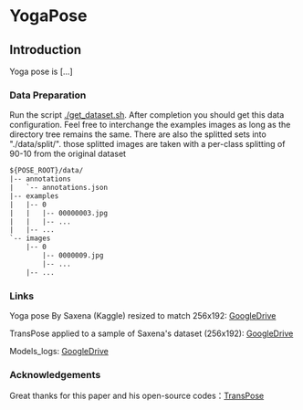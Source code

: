 # YogaPose

## Introduction
Yoga pose is [...]

### Data Preparation
Run the script [./get_dataset.sh](https://github.com/michele17284/YogaPose/blob/master/get_dataset.sh). After completion you should get this data configuration. Feel free to interchange the examples images as long as the directory tree remains the same.
There are also the splitted sets into "./data/split/". those splitted images are taken with a per-class splitting of 90-10 from the original dataset
```txt
${POSE_ROOT}/data/
|-- annotations
|   `-- annotations.json
|-- examples
|	|-- 0
|	|   |-- 00000003.jpg
|	|   |-- ... 
|	|-- ...
`-- images
	|-- 0
	    |-- 0000009.jpg
	    |-- ... 
 	|-- ...
```

### Links

Yoga pose By Saxena (Kaggle) resized to match 256x192: [GoogleDrive](https://drive.google.com/file/d/1K-pgnHm6cWfV7q9Enhdgu1yDNGEKG3cH/view?usp=sharing)

TransPose applied to a sample of Saxena's dataset (256x192): [GoogleDrive](https://drive.google.com/file/d/1UcwwjRlyqU9dMQ-R47hZAITcEq2umato/view?usp=sharing)

Models_logs: [GoogleDrive](https://drive.google.com/file/d/1IM2KJl265Tpm-IekxzuAccuX5duorIT2/view?usp=sharing)

### Acknowledgements

Great thanks for this paper and his open-source codes：[TransPose](https://github.com/yangsenius/TransPose)
